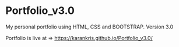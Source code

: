 # Portfolio_v3.0
My personal portfolio using HTML, CSS and BOOTSTRAP. Version 3.0

Portfolio is live at => https://karankris.github.io/Portfolio_v3.0/

